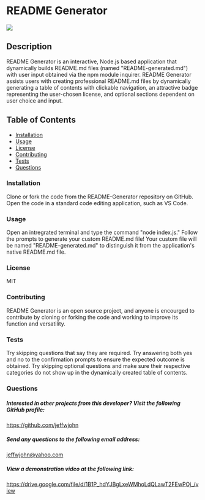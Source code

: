 # README Generator
![](https://img.shields.io/badge/License-MIT-blue.svg)
## Description 
README Generator is an interactive, Node.js based application that dynamically builds README.md files (named "README-generated.md") with user input obtained via the npm module inquirer. README Generator assists users with creating professional README.md files by dynamically generating a table of contents with clickable navigation, an attractive badge representing the user-chosen license, and optional sections dependent on user choice and input.

## Table of Contents
* [Installation](#installation) 
* [Usage](#usage) 
* [License](#license) 
* [Contributing](#contributing)
* [Tests](#tests)  
* [Questions](#questions)

 
### Installation
  Clone or fork the code from the README-Generator repository on GitHub. Open the code in a standard code editing application, such as VS Code.
### Usage
  Open an intregrated terminal and type the command "node index.js." Follow the prompts to generate your custom README.md file! Your custom file will be named "README-generated.md" to distinguish it from the application's native README.md file.
### License
  MIT
### Contributing
README Generator is an open source project, and anyone is encourged to contribute by cloning or forking the code and working to improve its function and versatility.

### Tests
Try skipping questions that say they are required. Try answering both yes and no to the confirmation prompts to ensure the expected outcome is obtained. Try skipping optional questions and make sure their respective categories do not show up in the dynamically created table of contents.

### Questions
   
##### Interested in other projects from this developer? Visit the following GitHub profile:
https://github.com/jeffwjohn
    
##### Send any questions to the following email address:
jeffwjohn@yahoo.com

##### View a demonstration video at the following link:
https://drive.google.com/file/d/1B1P_hdYJBgLxeWMhoLdQLawT2FEwPOj_/view
    
